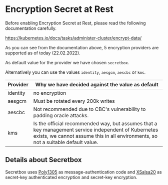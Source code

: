 # Encryption Secret at Rest

Before enabling Encryption Secret at Rest, please read the following documentation carefully.

<https://kubernetes.io/docs/tasks/administer-cluster/encrypt-data/>

As you can see from the documentation above, 5 encryption providers are supported as of today (22.02.2022).

As default value for the provider we have chosen `secretbox`.

Alternatively you can use the values `identity`, `aesgcm`, `aescbc` or `kms`.

| Provider | Why we have decided against the value as default                                                                                                                                         |
|----------|------------------------------------------------------------------------------------------------------------------------------------------------------------------------------------------|
| identity | no encryption                                                                                                                                                                    |
| aesgcm   | Must be rotated every 200k writes                                                                                                                                                        |
| aescbc   | Not recommended due to CBC's vulnerability to padding oracle attacks.                                                                                                                    |
| kms      | Is the official recommended way, but assumes that a key management service independent of Kubernetes exists, we cannot assume this in all environments, so not a suitable default value. |


## Details about Secretbox

Secretbox uses [Poly1305](https://cr.yp.to/mac.html) as message-authentication code and [XSalsa20](https://www.xsalsa20.com/) as secret-key authenticated encryption and secret-key encryption.

